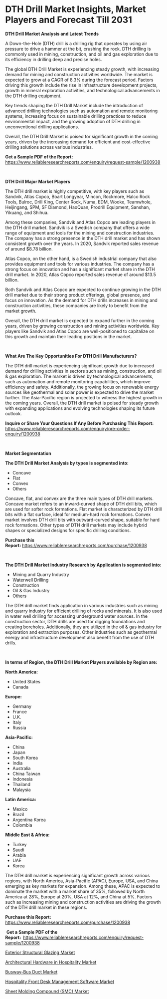 <p><h1>DTH Drill Market Insights, Market Players and Forecast Till 2031</h1></p><p><strong>DTH Drill Market Analysis and Latest Trends</strong></p>
<p><p>A Down-the-Hole (DTH) drill is a drilling rig that operates by using air pressure to drive a hammer at the bit, crushing the rock. DTH drilling is commonly used in mining, construction, and oil and gas exploration due to its efficiency in drilling deep and precise holes.</p><p>The global DTH Drill Market is experiencing steady growth, with increasing demand for mining and construction activities worldwide. The market is expected to grow at a CAGR of 8.3% during the forecast period. Factors driving this growth include the rise in infrastructure development projects, growth in mineral exploration activities, and technological advancements in the DTH drilling equipment.</p><p>Key trends shaping the DTH Drill Market include the introduction of advanced drilling technologies such as automation and remote monitoring systems, increasing focus on sustainable drilling practices to reduce environmental impact, and the growing adoption of DTH drilling in unconventional drilling applications.</p><p>Overall, the DTH Drill Market is poised for significant growth in the coming years, driven by the increasing demand for efficient and cost-effective drilling solutions across various industries.</p></p>
<p><strong>Get a Sample PDF of the Report:&nbsp;</strong> <a href="https://www.reliableresearchreports.com/enquiry/request-sample/1200938">https://www.reliableresearchreports.com/enquiry/request-sample/1200938</a></p>
<p>&nbsp;</p>
<p><strong>DTH Drill Major Market Players</strong></p>
<p><p>The DTH drill market is highly competitive, with key players such as Sandvik, Atlas Copco, Boart Longyear, Mincon, Rockmore, Halco Rock Tools, Bulroc, Drill King, Center Rock, Numa, EDM, Wooke, Teamwhole, Heijingang, SPM, SF Diamond, HaoQuan, Prodrill Equipment, Sanshan, Yikuang, and Shihua. </p><p>Among these companies, Sandvik and Atlas Copco are leading players in the DTH drill market. Sandvik is a Swedish company that offers a wide range of equipment and tools for the mining and construction industries. The company has a strong presence in the DTH drill market and has shown consistent growth over the years. In 2020, Sandvik reported sales revenue of around $8.78 billion.</p><p>Atlas Copco, on the other hand, is a Swedish industrial company that also provides equipment and tools for various industries. The company has a strong focus on innovation and has a significant market share in the DTH drill market. In 2020, Atlas Copco reported sales revenue of around $13.5 billion.</p><p>Both Sandvik and Atlas Copco are expected to continue growing in the DTH drill market due to their strong product offerings, global presence, and focus on innovation. As the demand for DTH drills increases in mining and construction activities, these companies are likely to benefit from the market growth. </p><p>Overall, the DTH drill market is expected to expand further in the coming years, driven by growing construction and mining activities worldwide. Key players like Sandvik and Atlas Copco are well-positioned to capitalize on this growth and maintain their leading positions in the market.</p></p>
<p>&nbsp;</p>
<p><strong>What Are The Key Opportunities For DTH Drill Manufacturers?</strong></p>
<p><p>The DTH drill market is experiencing significant growth due to increased demand for drilling activities in sectors such as mining, construction, and oil & gas exploration. The market is driven by technological advancements, such as automation and remote monitoring capabilities, which improve efficiency and safety. Additionally, the growing focus on renewable energy sources like geothermal and solar power is expected to drive the market further. The Asia-Pacific region is projected to witness the highest growth in the coming years. Overall, the DTH drill market is poised for steady growth with expanding applications and evolving technologies shaping its future outlook.</p></p>
<p><strong>Inquire or Share Your Questions If Any Before Purchasing This Report:</strong> <a href="https://www.reliableresearchreports.com/enquiry/pre-order-enquiry/1200938">https://www.reliableresearchreports.com/enquiry/pre-order-enquiry/1200938</a></p>
<p>&nbsp;</p>
<p><strong>Market Segmentation</strong></p>
<p><strong>The DTH Drill Market Analysis by types is segmented into:</strong></p>
<p><ul><li>Concave</li><li>Flat</li><li>Convex</li><li>Others</li></ul></p>
<p><p>Concave, flat, and convex are the three main types of DTH drill markets. Concave market refers to an inward-curved shape of DTH drill bits, which are used for softer rock formations. Flat market is characterized by DTH drill bits with a flat surface, ideal for medium-hard rock formations. Convex market involves DTH drill bits with outward-curved shape, suitable for hard rock formations. Other types of DTH drill markets may include hybrid shapes or specialized designs for specific drilling conditions.</p></p>
<p><strong>Purchase this Report:&nbsp;</strong><a href="https://www.reliableresearchreports.com/purchase/1200938">https://www.reliableresearchreports.com/purchase/1200938</a></p>
<p>&nbsp;</p>
<p><strong>The DTH Drill Market Industry Research by Application is segmented into:</strong></p>
<p><ul><li>Mining and Quarry Industry</li><li>Waterwell Drilling</li><li>Construction</li><li>Oil & Gas Industry</li><li>Others</li></ul></p>
<p><p>The DTH drill market finds application in various industries such as mining and quarry industry for efficient drilling of rocks and minerals. It is also used in water well drilling for accessing underground water sources. In the construction sector, DTH drills are used for digging foundations and creating boreholes. Additionally, they are utilized in the oil & gas industry for exploration and extraction purposes. Other industries such as geothermal energy and infrastructure development also benefit from the use of DTH drills.</p></p>
<p>&nbsp;</p>
<p><strong>In terms of Region, the DTH Drill Market Players available by Region are:</strong></p>
<p>
    <p> <strong> North America: </strong>
        <ul>
            <li>United States</li>
            <li>Canada</li>
        </ul>
        </p> 
    <p> <strong> Europe: </strong>
        <ul>
            <li>Germany</li>
            <li>France</li>
            <li>U.K.</li>
            <li>Italy</li>
            <li>Russia</li>
        </ul>
        </p> 
    <p> <strong> Asia-Pacific: </strong>
        <ul>
            <li>China</li>
            <li>Japan</li>
            <li>South Korea</li>
            <li>India</li>
            <li>Australia</li>
            <li>China Taiwan</li>
            <li>Indonesia</li>
            <li>Thailand</li>
            <li>Malaysia</li>
        </ul>
        </p> 
    <p> <strong> Latin America: </strong>
        <ul>
            <li>Mexico</li>
            <li>Brazil</li>
            <li>Argentina Korea</li>
            <li>Colombia</li>
        </ul>
        </p> 
    <p> <strong> Middle East & Africa: </strong>
        <ul>
            <li>Turkey</li>
            <li>Saudi</li>
            <li>Arabia</li>
            <li>UAE</li>
            <li>Korea</li>
        </ul>
    </p>
    </p>
<p><p>The DTH drill market is experiencing significant growth across various regions, with North America, Asia-Pacific (APAC), Europe, USA, and China emerging as key markets for expansion. Among these, APAC is expected to dominate the market with a market share of 35%, followed by North America at 28%, Europe at 20%, USA at 12%, and China at 5%. Factors such as increasing mining and construction activities are driving the growth of the DTH drill market in these regions.</p></p>
<p><strong>Purchase this Report: </strong><a href="https://www.reliableresearchreports.com/purchase/1200938">https://www.reliableresearchreports.com/purchase/1200938</a></p>
<p>&nbsp;<strong>Get a Sample PDF of the Report:&nbsp;&nbsp;</strong><a href="https://www.reliableresearchreports.com/enquiry/request-sample/1200938">https://www.reliableresearchreports.com/enquiry/request-sample/1200938</a></p>
<p><strong></strong></p>
<p><p><a href="https://github.com/changoleonlaverguenzanoexiste/Market-Research-Report-List-1/blob/main/exterior-structural-glazing-market.md">Exterior Structural Glazing Market</a></p><p><a href="https://issuu.com/reportprime-2/docs/architectural-hardware-in-hospitality-market-size-">Architectural Hardware in Hospitality Market</a></p><p><a href="https://github.com/pizolina/Market-Research-Report-List-3/blob/main/busway-bus-duct-market.md">Busway-Bus Duct Market</a></p><p><a href="https://issuu.com/reportprime-2/docs/hospitality-front-desk-management-software-market-">Hospitality Front Desk Management Software Market</a></p><p><a href="https://github.com/tamvrosiya/Market-Research-Report-List-2/blob/main/sheet-molding-compound-smc-market.md">Sheet Molding Compound (SMC) Market</a></p></p>